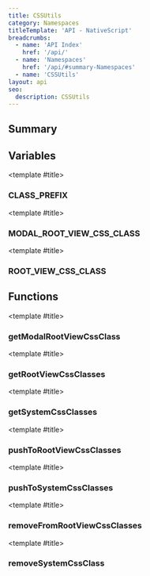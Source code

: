 ```yaml
---
title: CSSUtils
category: Namespaces
titleTemplate: 'API - NativeScript'
breadcrumbs: 
  - name: 'API Index'
    href: '/api/'
  - name: 'Namespaces'
    href: '/api/#summary-Namespaces'
  - name: 'CSSUtils'
layout: api
seo:
  description: CSSUtils
---
```


<!-- This page is auto generated, do not edit manually. -->
<!-- Run "yarn generate:api-docs" to regenerate -->

<script setup lang="ts">
  import { provide } from "vue";
  import API_DATA from "./CSSUtils.data.json";
  
  provide('API_DATA', API_DATA);
</script>

<APIRefHierarchy v-once />

## <Heading ignore>Summary</Heading>

<APIRefSummary v-once />

## Variables

<div class="isConst">

<APIRef for="1117" v-once>

<template #title>

### CLASS_PREFIX

</template>

</APIRef>

</div>

<div class="isConst">

<APIRef for="1118" v-once>

<template #title>

### MODAL_ROOT_VIEW_CSS_CLASS

</template>

</APIRef>

</div>

<div class="isConst">

<APIRef for="1119" v-once>

<template #title>

### ROOT_VIEW_CSS_CLASS

</template>

</APIRef>

</div>

## Functions

<div class="">

<APIRef for="1107" v-once>

<template #title>

### getModalRootViewCssClass

</template>

</APIRef>

</div>

<div class="">

<APIRef for="1109" v-once>

<template #title>

### getRootViewCssClasses

</template>

</APIRef>

</div>

<div class="">

<APIRef for="1099" v-once>

<template #title>

### getSystemCssClasses

</template>

</APIRef>

</div>

<div class="">

<APIRef for="1111" v-once>

<template #title>

### pushToRootViewCssClasses

</template>

</APIRef>

</div>

<div class="">

<APIRef for="1101" v-once>

<template #title>

### pushToSystemCssClasses

</template>

</APIRef>

</div>

<div class="">

<APIRef for="1114" v-once>

<template #title>

### removeFromRootViewCssClasses

</template>

</APIRef>

</div>

<div class="">

<APIRef for="1104" v-once>

<template #title>

### removeSystemCssClass

</template>

</APIRef>

</div>
